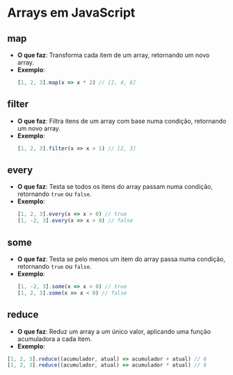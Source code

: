 # Arrays em JavaScript

## map
- **O que faz**: Transforma cada item de um array, retornando um novo array.
- **Exemplo**:
  ```javascript
  [1, 2, 3].map(x => x * 2) // [2, 4, 6]

## filter
- **O que faz**: Filtra itens de um array com base numa condição, retornando um novo array.
- **Exemplo**:
  ```javascript
  [1, 2, 3].filter(x => x > 1) // [2, 3]

## every
- **O que faz**: Testa se todos os itens do array passam numa condição, retornando `true` ou `false`.
- **Exemplo**:
  ```javascript
  [1, 2, 3].every(x => x > 0) // true
  [1, -2, 3].every(x => x > 0) // false

## some
- **O que faz**: Testa se pelo menos um item do array passa numa condição, retornando `true` ou `false`.
- **Exemplo**:
  ```javascript
  [1, -2, 3].some(x => x < 0) // true
  [1, 2, 3].some(x => x < 0) // false

## reduce
- **O que faz**: Reduz um array a um único valor, aplicando uma função acumuladora a cada item.
- **Exemplo**:
```javascript
[1, 2, 3].reduce((acumulador, atual) => acumulador + atual) // 6
[1, 2, 3].reduce((acumulador, atual) => acumulador * atual) // 6